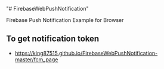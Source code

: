 "# FirebaseWebPushNotification" 

Firebase Push Notification Example for Browser

## To get notification token
- https://king87515.github.io/FirebaseWebPushNotification-master/fcm_page
